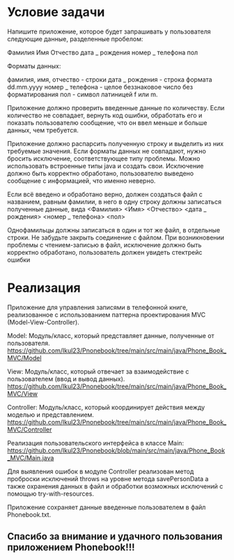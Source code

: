 # Условие задачи
Напишите приложение, которое будет запрашивать у пользователя следующие данные, разделенные пробелом:

Фамилия Имя Отчество дата _ рождения номер _ телефона пол

Форматы данных:

фамилия, имя, отчество - строки
дата _ рождения - строка формата dd.mm.yyyy
номер _ телефона - целое беззнаковое число без форматирования
пол - символ латиницей f или m.

Приложение должно проверить введенные данные по количеству. Если количество не совпадает, вернуть код ошибки, обработать его и показать пользователю сообщение, что он ввел меньше и больше данных, чем требуется.

Приложение должно распарсить полученную строку и выделить из них требуемые значения. Если форматы данных не совпадают, нужно бросить исключение, соответствующее типу проблемы. Можно использовать встроенные типы java и создать свои. Исключение должно быть корректно обработано, пользователю выведено сообщение с информацией, что именно неверно.

Если всё введено и обработано верно, должен создаться файл с названием, равным фамилии, в него в одну строку должны записаться полученные данные, вида
<Фамилия> <Имя> <Отчество> <дата _ рождения> <номер _ телефона> <пол>

Однофамильцы должны записаться в один и тот же файл, в отдельные строки.
Не забудьте закрыть соединение с файлом.
При возникновении проблемы с чтением-записью в файл, исключение должно быть корректно обработано, пользователь должен увидеть стектрейс ошибки

# Реализация

Приложение для управления записями в телефонной книге, реализованное с использованием паттерна проектирования MVC (Model-View-Controller).

Model: Модуль/класс, который представляет данные, полученные от пользователя.
https://github.com/Ikul23/Pnonebook/tree/main/src/main/java/Phone_Book_MVC/Model

View: Модуль/класс, который отвечает за взаимодействие с пользователем (ввод и вывод данных).
https://github.com/Ikul23/Pnonebook/tree/main/src/main/java/Phone_Book_MVC/View

Controller: Модуль/класс, который координирует действия между моделью и представлением.
https://github.com/Ikul23/Pnonebook/tree/main/src/main/java/Phone_Book_MVC/Controller

Реализация пользовательского интерфейса в классе Main: https://github.com/Ikul23/Pnonebook/blob/main/src/main/java/Phone_Book_MVC/Main.java

Для выявления ошибок в модуле Controller реализован метод проброски исключений throws на уровне метода savePersonData
а также охранения данных в файл и обработки возможных исключений с помощью try-with-resources.

Приложение сохраняет данные введенные пользователем в файл Phonebook.txt.

## Спасибо за внимание и удачного пользования приложением Phonebook!!!